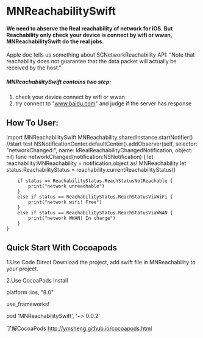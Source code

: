 # MNReachabilitySwift

#### We need to abserve the Real reachability of network for iOS. But Reachability only check your device is connect by wifi or wwan, MNReachabilitySwift do the real jobs.
Apple doc tells us something about SCNetworkReachability API: "Note that reachability does not guarantee that the data packet will actually be received by the host."
##### MNReachabilitySwift contains two step:
1. check your device connect by wifi or wwan
2. try connect to "www.baidu.com" and judge if the server has response

## How To User:
import MNReachabilitySwift
MNReachability.sharedInstance.startNotifier()   //start test
NSNotificationCenter.defaultCenter().addObserver(self, selector: "networkChanged:", name: kRealReachabilityChangedNotification, object: nil)
func networkChanged(notification:NSNotification) {
        let reachability:MNReachability = notification.object as! MNReachability
        let status:ReachabilityStatus = reachability.currentReachabilityStatus()
        
        if status == ReachabilityStatus.ReachStatusNotReachable {
            print("network unreachable")
        }
        else if status == ReachabilityStatus.ReachStatusViaWiFi {
            print("network wifi! Free")
        }
        else if status == ReachabilityStatus.ReachStatusViaWWAN {
            print("network WWAN! In charge")
        }
    }
    
## Quick Start With Cocoapods
1.Use Code Direct
  Download the project, add swift file in MNReachability to your project.
  
2.Use CocoaPods Install
   
   platform :ios, "8.0"
   
   use_frameworks!
   
   pod 'MNReachabilitySwift', '~> 0.0.2'
   

了解CocoaPods
http://ymsheng.github.io/cocoapods.html
